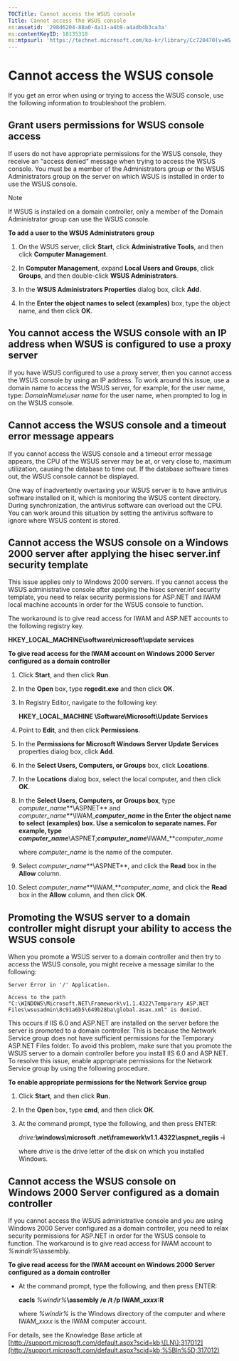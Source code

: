 ```yaml
---
TOCTitle: Cannot access the WSUS console
Title: Cannot access the WSUS console
ms:assetid: '298d6204-88a0-4a11-a4b9-a4adb4b3ca3a'
ms:contentKeyID: 18135318
ms:mtpsurl: 'https://technet.microsoft.com/ko-kr/library/Cc720470(v=WS.10)'
---
```


Cannot access the WSUS console
==============================

If you get an error when using or trying to access the WSUS console, use the following information to troubleshoot the problem.

Grant users permissions for WSUS console access
-----------------------------------------------

If users do not have appropriate permissions for the WSUS console, they receive an "access denied" message when trying to access the WSUS console. You must be a member of the Administrators group or the WSUS Administrators group on the server on which WSUS is installed in order to use the WSUS console.

> [!NOTE]  
> If WSUS is installed on a domain controller, only a member of the Domain Administrator group can use the WSUS console.

**To add a user to the WSUS Administrators group**
1.  On the WSUS server, click **Start**, click **Administrative Tools**, and then click **Computer Management**.

2.  In **Computer Management**, expand **Local Users and Groups**, click **Groups**, and then double-click **WSUS Administrators**.

3.  In the **WSUS Administrators Properties** dialog box, click **Add**.

4.  In the **Enter the object names to select (examples)** box, type the object name, and then click **OK**.

You cannot access the WSUS console with an IP address when WSUS is configured to use a proxy server
---------------------------------------------------------------------------------------------------

If you have WSUS configured to use a proxy server, then you cannot access the WSUS console by using an IP address. To work around this issue, use a domain name to access the WSUS server, for example, for the user name, type: *DomainName\\user name* for the user name, when prompted to log in on the WSUS console.

Cannot access the WSUS console and a timeout error message appears
------------------------------------------------------------------

If you cannot access the WSUS console and a timeout error message appears, the CPU of the WSUS server may be at, or very close to, maximum utilization, causing the database to time out. If the database software times out, the WSUS console cannot be displayed.

One way of inadvertently overtaxing your WSUS server is to have antivirus software installed on it, which is monitoring the WSUS content directory. During synchronization, the antivirus software can overload out the CPU. You can work around this situation by setting the antivirus software to ignore where WSUS content is stored.

Cannot access the WSUS console on a Windows 2000 server after applying the hisec server.inf security template
-------------------------------------------------------------------------------------------------------------

This issue applies only to Windows 2000 servers. If you cannot access the WSUS administrative console after applying the hisec server.inf security template, you need to relax security permissions for ASP.NET and IWAM local machine accounts in order for the WSUS console to function.

The workaround is to give read access for IWAM and ASP.NET accounts to the following registry key.

**HKEY\_LOCAL\_MACHINE\\software\\microsoft\\update services**

**To give read access for the IWAM account on Windows 2000 Server configured as a domain controller**
1.  Click **Start**, and then click **Run**.

2.  In the **Open** box, type **regedit.exe** and then click **OK**.

3.  In Registry Editor, navigate to the following key:

    **HKEY\_LOCAL\_MACHINE \\Software\\Microsoft\\Update Services**

4.  Point to **Edit**, and then click **Permissions**.

5.  In the **Permissions for Microsoft Windows Server Update Services** properties dialog box, click **Add**.

6.  In the **Select Users, Computers, or Groups** box, click **Locations**.

7.  In the **Locations** dialog box, select the local computer, and then click **OK**.

8.  In the **Select Users, Computers, or Groups box**, type *computer\_name***\\ASPNET** and *computer\_name***\\IWAM\_***computer\_name* in the **Enter the object name to select (examples)** box. Use a semicolon to separate names. For example, type *computer\_name***\\ASPNET;***computer\_name***\\IWAM\_***computer\_name*

    where *computer\_name* is the name of the computer.

9.  Select *computer\_name***\\ASPNET**, and click the **Read** box in the **Allow** column.

10. Select *computer\_name***\\IWAM\_***computer\_name*, and click the **Read** box in the **Allow** column, and then click **OK**.

Promoting the WSUS server to a domain controller might disrupt your ability to access the WSUS console
------------------------------------------------------------------------------------------------------

When you promote a WSUS server to a domain controller and then try to access the WSUS console, you might receive a message similar to the following:

```
Server Error in '/' Application. 

Access to the path "C:\WINDOWS\Microsoft.NET\Framework\v1.1.4322\Temporary ASP.NET Files\wsusadmin\8c91a6b5\649b28ba\global.asax.xml" is denied. 
```

This occurs if IIS 6.0 and ASP.NET are installed on the server before the server is promoted to a domain controller. This is because the Network Service group does not have sufficient permissions for the Temporary ASP.NET Files folder. To avoid this problem, make sure that you promote the WSUS server to a domain controller before you install IIS 6.0 and ASP.NET. To resolve this issue, enable appropriate permissions for the Network Service group by using the following procedure.

**To enable appropriate permissions for the Network Service group**
1.  Click **Start**, and then click **Run.**

2.  In the **Open** box, type **cmd**, and then click **OK**.

3.  At the command prompt, type the following, and then press ENTER:

    *drive:***\\windows\\microsoft .net\\framework\\v1.1.4322\\aspnet\_regiis -i**

    where *drive* is the drive letter of the disk on which you installed Windows.

Cannot access the WSUS console on Windows 2000 Server configured as a domain controller
---------------------------------------------------------------------------------------

If you cannot access the WSUS administrative console and you are using Windows 2000 Server configured as a domain controller, you need to relax security permissions for ASP.NET in order for the WSUS console to function. The workaround is to give read access for IWAM account to *%windir%*\\assembly.

**To give read access for the IWAM account on Windows 2000 Server configured as a domain controller**
-   At the command prompt, type the following, and then press ENTER:

    **cacls** *%windir%***\\assembly /e /t /p IWAM\_***xxxx***:R**

    where *%windir%* is the Windows directory of the computer and where IWAM\_*xxxx* is the IWAM computer account.

For details, see the Knowledge Base article at [http://support.microsoft.com/default.aspx?scid=kb;\[LN\];317012](http://support.microsoft.com/default.aspx?scid=kb;%5Bln%5D;317012)
